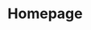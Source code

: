 ---
title: Homepage
layout: 'page/homepage.njk'
PageCSSPath: "/_includes/static/css/page/homepage/styles.css"
PageJSPath: "/_includes/static/js/page/homepage/scripts.js"
---